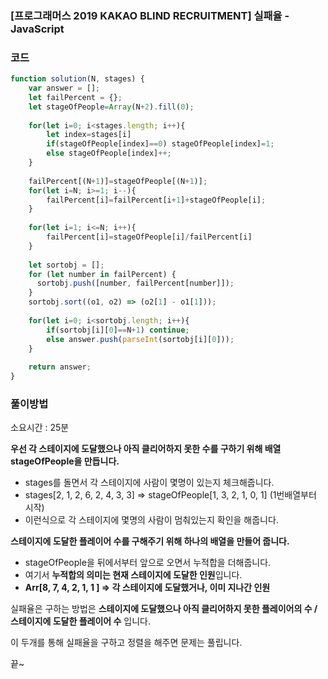 

### [프로그래머스 2019 KAKAO BLIND RECRUITMENT] 실패율 -JavaScript

 

### 코드

```javascript
function solution(N, stages) {
    var answer = [];
    let failPercent = {};
    let stageOfPeople=Array(N+2).fill(0);
    
    for(let i=0; i<stages.length; i++){
        let index=stages[i]
        if(stageOfPeople[index]==0) stageOfPeople[index]=1;
        else stageOfPeople[index]++;
    }
    
    failPercent[(N+1)]=stageOfPeople[(N+1)];
    for(let i=N; i>=1; i--){
        failPercent[i]=failPercent[i+1]+stageOfPeople[i];
    }
    
    for(let i=1; i<=N; i++){
        failPercent[i]=stageOfPeople[i]/failPercent[i]
    }
    
    let sortobj = [];
    for (let number in failPercent) {
      sortobj.push([number, failPercent[number]]);
    }
    sortobj.sort((o1, o2) => (o2[1] - o1[1]));
    
    for(let i=0; i<sortobj.length; i++){
        if(sortobj[i][0]==N+1) continue;
        else answer.push(parseInt(sortobj[i][0]));
    }
    
    return answer;
}
```



### 풀이방법

소요시간 : 25분

 

 

**우선 각 스테이지에 도달했으나 아직 클리어하지 못한 수를 구하기 위해 배열 stageOfPeople을 만듭니다.**

- stages를 돌면서 각 스테이지에 사람이 몇명이 있는지 체크해줍니다.
- stages[2, 1, 2, 6, 2, 4, 3, 3] => stageOfPeople[1, 3, 2, 1, 0, 1] (1번배열부터 시작)
- 이런식으로 각 스테이지에 몇명의 사람이 멈춰있는지 확인을 해줍니다.

 

**스테이지에 도달한 플레이어 수를 구해주기 위해 하나의 배열을 만들어 줍니다.**

-  stageOfPeople을 뒤에서부터 앞으로 오면서 누적합을 더해줍니다.
- 여기서 **누적합의 의미는 현재 스테이지에 도달한 인원**입니다.
-  **Arr[8, 7, 4, 2, 1, 1 ] => 각 스테이지에 도달했거나, 이미 지나간 인원**

 

실패율은 구하는 방법은 **스테이지에 도달했으나 아직 클리어하지 못한 플레이어의 수 / 스테이지에 도달한 플레이어 수** 입니다.

 

 

이 두개를 통해 실패율을 구하고 정렬을 해주면 문제는 풀립니다.

 

끝~